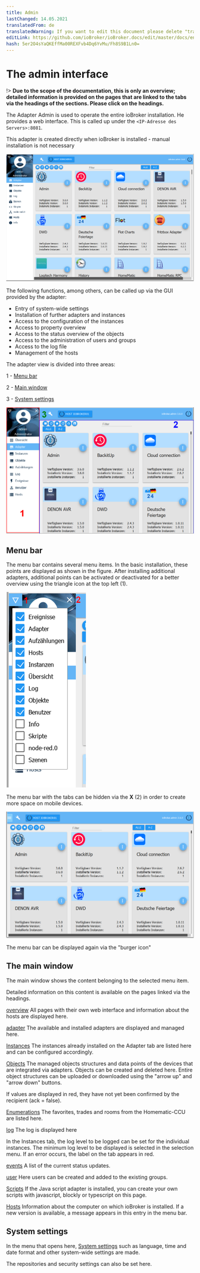 ```yaml
---
title: Admin
lastChanged: 14.05.2021
translatedFrom: de
translatedWarning: If you want to edit this document please delete "translatedFrom" field, elsewise this document will be translated automatically again
editLink: https://github.com/ioBroker/ioBroker.docs/edit/master/docs/en/admin/README.md
hash: 5er2O4sYaQKEffMa00REXFvb4Dq6YvMu/Fh8S9B1Ln0=
---
```

# The admin interface
!> **Due to the scope of the documentation, this is only an overview; detailed information is provided on the pages that are linked to the tabs via the headings of the sections. Please click on the headings.**

The Adapter Admin is used to operate the entire ioBroker installation.
He provides a web interface. This is called up under the ``<IP-Adresse des Servers>:8081``.

This adapter is created directly when ioBroker is installed - manual installation is not necessary

![The admin in the tile view](../../de/admin/media/ADMIN_Adapter_Kachel.png)

The following functions, among others, can be called up via the GUI provided by the adapter:

* Entry of system-wide settings
* Installation of further adapters and instances
* Access to the configuration of the instances
* Access to property overview
* Access to the status overview of the objects
* Access to the administration of users and groups
* Access to the log file
* Management of the hosts

The adapter view is divided into three areas:

1 - [Menu bar](#menüleiste)

2 - [Main window](#das-hauptfenster)

3 - [System settings](#systemeinstellungen)

![The structure of the admin](../../de/admin/media/ADMIN_Screen_numbers.png)

## Menu bar
The menu bar contains several menu items. In the basic installation, these points are displayed as shown in the figure. After installing additional adapters, additional points can be activated or deactivated for a better overview using the triangle icon at the top left (1).

![Menu items](../../de/admin/media/ADMIN_Screen01_menuitems_numbers.png)

The menu bar with the tabs can be hidden via the **X** (2) in order to create more space on mobile devices.

![Menu collapsed](../../de/admin/media/ADMIN_Screen01_menucollapsed.png)

The menu bar can be displayed again via the "burger icon"

## The main window
The main window shows the content belonging to the selected menu item.

Detailed information on this content is available on the pages linked via the headings.

[overview](https://www.iobroker.net/#de/documentation/admin/overview.md) All pages with their own web interface and information about the hosts are displayed here.

[adapter](https://www.iobroker.net/#de/documentation/admin/adapter.md) The available and installed adapters are displayed and managed here.

[Instances](https://www.iobroker.net/#de/documentation/admin/instances.md) The instances already installed on the Adapter tab are listed here and can be configured accordingly.

[Objects](https://www.iobroker.net/#de/documentation/admin/objects.md) The managed objects structures and data points of the devices that are integrated via adapters. Objects can be created and deleted here. Entire object structures can be uploaded or downloaded using the "arrow up" and "arrow down" buttons.

If values are displayed in red, they have not yet been confirmed by the recipient (ack = false).

[Enumerations](https://www.iobroker.net/#de/documentation/admin/enums.md) The favorites, trades and rooms from the Homematic-CCU are listed here.

[log](https://www.iobroker.net/#de/documentation/admin/log.md) The log is displayed here

In the Instances tab, the log level to be logged can be set for the individual instances. The minimum log level to be displayed is selected in the selection menu. If an error occurs, the label on the tab appears in red.

[events](https://www.iobroker.net/#de/documentation/admin/events.md) A list of the current status updates.

[user](https://www.iobroker.net/#de/documentation/admin/users.md) Here users can be created and added to the existing groups.

[Scripts](scripts.md) If the Java script adapter is installed, you can create your own scripts with javascript, blockly or typescript on this page.

[Hosts](https://www.iobroker.net/#de/documentation/admin/hosts.md) Information about the computer on which ioBroker is installed. If a new version is available, a message appears in this entry in the menu bar.

## System settings
In the menu that opens here, [System settings](https://www.iobroker.net/#de/documentation/admin/settings.md) such as language, time and date format and other system-wide settings are made.

The repositories and security settings can also be set here.

[Übersicht]: https://www.iobroker.net/#de/documentation/admin/overview.md

[Adapter]: https://www.iobroker.net/#de/documentation/admin/adapter.md

[Instanzen]: https://www.iobroker.net/#de/documentation/admin/instances.md

[Objekte]: https://www.iobroker.net/#de/documentation/admin/objects.md

[Aufzählungen]: https://www.iobroker.net/#de/documentation/admin/enums.md

[Log]: https://www.iobroker.net/#de/documentation/admin/log.md

[Ereignisse]: https://www.iobroker.net/#de/documentation/admin/events.md

[Benutzer]: https://www.iobroker.net/#de/documentation/admin/users.md

[Hosts]: https://www.iobroker.net/#de/documentation/admin/hosts.md

[Systemeinstellungen]: https://www.iobroker.net/#de/documentation/admin/settings.md